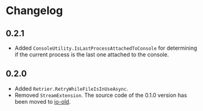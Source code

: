 # Changelog
## 0.2.1
* Added `ConsoleUtility.IsLastProcessAttachedToConsole` for determining
  if the current process is the last one attached to the console.

## 0.2.0
* Added `Retrier.RetryWhileFileIsInUseAsync`.
* Removed `StreamExtension`. The source code of the 0.1.0 version has been moved to [io-old](https://github.com/messerli-informatik-ag/io-old).
